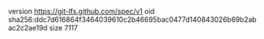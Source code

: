 version https://git-lfs.github.com/spec/v1
oid sha256:ddc7d616864f3464039610c2b46695bac0477d140843026b69b2abac2c2ae19d
size 7117
